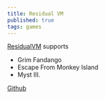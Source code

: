 ```yaml
---
title: Residual VM
published: true
tags: games
---
```


[ResidualVM](http://www.residualvm.org//) supports 
- Grim Fandango
- Escape From Monkey Island
- Myst III.

[Github](https://github.com/residualvm/residualvm#41-required-files)

